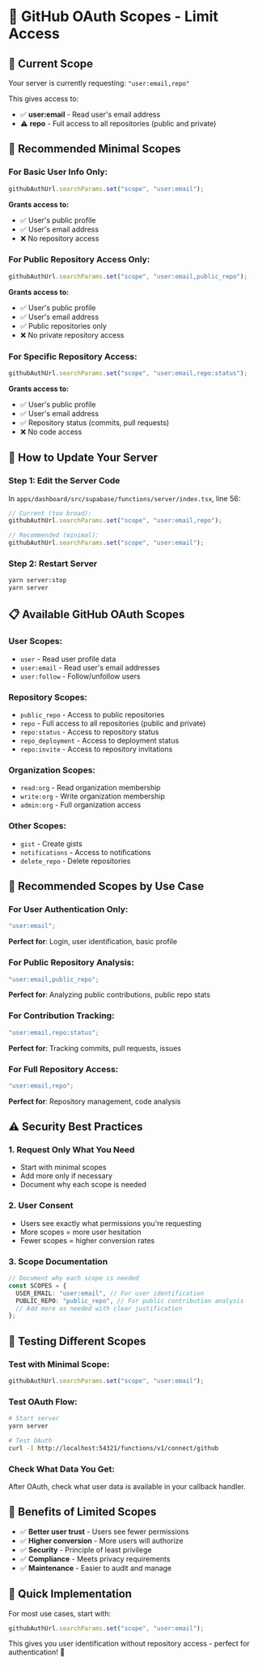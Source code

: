 # 🔐 GitHub OAuth Scopes - Limit Access

## 🎯 **Current Scope**

Your server is currently requesting: `"user:email,repo"`

This gives access to:

- ✅ **user:email** - Read user's email address
- ⚠️ **repo** - Full access to all repositories (public and private)

## 🚀 **Recommended Minimal Scopes**

### **For Basic User Info Only:**

```typescript
githubAuthUrl.searchParams.set("scope", "user:email");
```

**Grants access to:**

- ✅ User's public profile
- ✅ User's email address
- ❌ No repository access

### **For Public Repository Access Only:**

```typescript
githubAuthUrl.searchParams.set("scope", "user:email,public_repo");
```

**Grants access to:**

- ✅ User's public profile
- ✅ User's email address
- ✅ Public repositories only
- ❌ No private repository access

### **For Specific Repository Access:**

```typescript
githubAuthUrl.searchParams.set("scope", "user:email,repo:status");
```

**Grants access to:**

- ✅ User's public profile
- ✅ User's email address
- ✅ Repository status (commits, pull requests)
- ❌ No code access

## 🔧 **How to Update Your Server**

### **Step 1: Edit the Server Code**

In `apps/dashboard/src/supabase/functions/server/index.tsx`, line 56:

```typescript
// Current (too broad):
githubAuthUrl.searchParams.set("scope", "user:email,repo");

// Recommended (minimal):
githubAuthUrl.searchParams.set("scope", "user:email");
```

### **Step 2: Restart Server**

```bash
yarn server:stop
yarn server
```

## 📋 **Available GitHub OAuth Scopes**

### **User Scopes:**

- `user` - Read user profile data
- `user:email` - Read user's email addresses
- `user:follow` - Follow/unfollow users

### **Repository Scopes:**

- `public_repo` - Access to public repositories
- `repo` - Full access to all repositories (public and private)
- `repo:status` - Access to repository status
- `repo_deployment` - Access to deployment status
- `repo:invite` - Access to repository invitations

### **Organization Scopes:**

- `read:org` - Read organization membership
- `write:org` - Write organization membership
- `admin:org` - Full organization access

### **Other Scopes:**

- `gist` - Create gists
- `notifications` - Access to notifications
- `delete_repo` - Delete repositories

## 🎯 **Recommended Scopes by Use Case**

### **For User Authentication Only:**

```typescript
"user:email";
```

**Perfect for**: Login, user identification, basic profile

### **For Public Repository Analysis:**

```typescript
"user:email,public_repo";
```

**Perfect for**: Analyzing public contributions, public repo stats

### **For Contribution Tracking:**

```typescript
"user:email,repo:status";
```

**Perfect for**: Tracking commits, pull requests, issues

### **For Full Repository Access:**

```typescript
"user:email,repo";
```

**Perfect for**: Repository management, code analysis

## ⚠️ **Security Best Practices**

### **1. Request Only What You Need**

- Start with minimal scopes
- Add more only if necessary
- Document why each scope is needed

### **2. User Consent**

- Users see exactly what permissions you're requesting
- More scopes = more user hesitation
- Fewer scopes = higher conversion rates

### **3. Scope Documentation**

```typescript
// Document why each scope is needed
const SCOPES = {
  USER_EMAIL: "user:email", // For user identification
  PUBLIC_REPO: "public_repo", // For public contribution analysis
  // Add more as needed with clear justification
};
```

## 🧪 **Testing Different Scopes**

### **Test with Minimal Scope:**

```typescript
githubAuthUrl.searchParams.set("scope", "user:email");
```

### **Test OAuth Flow:**

```bash
# Start server
yarn server

# Test OAuth
curl -I http://localhost:54321/functions/v1/connect/github
```

### **Check What Data You Get:**

After OAuth, check what user data is available in your callback handler.

## 🎉 **Benefits of Limited Scopes**

- ✅ **Better user trust** - Users see fewer permissions
- ✅ **Higher conversion** - More users will authorize
- ✅ **Security** - Principle of least privilege
- ✅ **Compliance** - Meets privacy requirements
- ✅ **Maintenance** - Easier to audit and manage

## 🚀 **Quick Implementation**

For most use cases, start with:

```typescript
githubAuthUrl.searchParams.set("scope", "user:email");
```

This gives you user identification without repository access - perfect for authentication! 🎯
